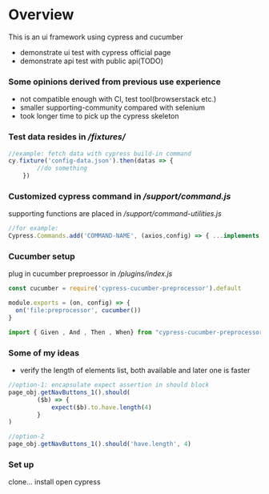 
# Overview

This is an ui framework using cypress and cucumber

- demonstrate ui test with cypress official page
- demonstrate api test with public api(TODO)

### Some opinions derived from previous use experience ###
- not compatible enough with CI, test tool(browserstack etc.)
- smaller supporting-community compared with selenium
- took longer time to pick up the cypress skeleton

### Test data resides in */fixtures/* ###

```javascript
//example: fetch data with cypress build-in command
cy.fixture('config-data.json').then(datas => {
        //do something
    })
```

### Customized cypress command in */support/command.js* ###
supporting functions are placed in */support/command-utilities.js*

```javascript
//for example:
Cypress.Commands.add('COMMAND-NAME', (axios,config) => { ...implements something... })
```

### Cucumber setup ###
plug in cucumber preproessor in */plugins/index.js*

```javascript
const cucumber = require('cypress-cucumber-preprocessor').default

module.exports = (on, config) => {
  on('file:preprocessor', cucumber())
}
```
```javascript
import { Given , And , Then , When} from "cypress-cucumber-preprocessor/steps";
```

### Some of my ideas ###
- verify the length of elements list, both available and later one is faster

```javascript
//option-1: encapsulate expect assertion in should block
page_obj.getNavButtons_1().should(
        ($b) => {
            expect($b).to.have.length(4)
        }
)
```

```javascript
//option-2
page_obj.getNavButtons_1().should('have.length', 4)
```

### Set up ###
clone...
install
open cypress


